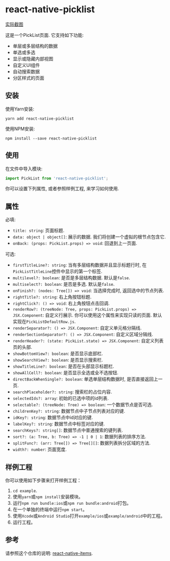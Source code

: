 # react-native-picklist

[实际截图](resource/ScreenShot.md)

这是一个PickList页面. 它支持如下功能:

* 单层或多层结构的数据
* 单选或多选
* 显示或隐藏内部视图
* 自定义UI组件
* 自动搜索数据
* 分区样式的页面

## 安装

使用Yarn安装:

```shell
yarn add react-native-picklist
```

使用NPM安装:

```shell
npm install --save react-native-picklist
```

## 使用

在文件中导入模块:

```jsx
import PickList from 'react-native-picklist';
```

你可以设置下列属性, 或者参照样例工程, 来学习如何使用.

## 属性

必填:

* `title: string`: 页面标题.
* `data: object | object[]`: 展示的数据. 我们将创建一个虚拟的根节点包含它.
* `onBack: (props: PickList.props) => void`: 回退到上一页面.

可选:

* `firstTitleLine?: string`: 当有多层结构数据并且显示标题行时, 在`PickListTitleLine`控件中显示的第一个标签.
* `multilevel?: boolean`: 是否是多层结构数据. 默认是`false`.
* `multiselect?: boolean`: 是否是多选. 默认是`false`.
* `onFinish?: (nodes: Tree[]) => void`: 当选择完成时, 返回选中的节点列表.
* `rightTitle?: string`: 右上角按钮标题.
* `rightClick?: () => void`: 右上角按钮点击回调.
* `renderRow?: (treeNode: Tree, props: PickList.props) => JSX.Component`: 自定义行展示. 你可以使用这个属性来实现只读的页面. 默认实现在`PickListDefaultRow.js`.
* `renderSeparator?: () => JSX.Component`: 自定义单元格分隔线.
* `renderSectionSeparator?: () => JSX.Component`: 自定义区域分隔线.
* `renderHeader?: (state: PickList.state) => JSX.Component`: 自定义列表页的头部.
* `showBottomView?: boolean`: 是否显示底部栏.
* `showSearchView?: boolean`: 是否显示搜索栏.
* `showTitleLine?: boolean`: 是否在头部显示标题栏.
* `showAllCell?: boolean`: 是否显示全选或全不选按钮.
* `directBackWhenSingle?: boolean`: 单选单层结构数据时, 是否直接返回上一页.
* `searchPlaceholder?: string`: 搜索栏的占位内容.
* `selectedIds?: array`: 初始的已选中项的id列表.
* `selectable?: (treeNode: Tree) => boolean`: 一个数据节点是否可选.
* `childrenKey?: string`: 数据节点中子节点列表对应的键.
* `idKey?: string`: 数据节点中id对应的键.
* `labelKey?: string`: 数据节点中标签对应的键.
* `searchKeys?: string[]`: 数据节点中普通搜索的键列表.
* `sort?: (a: Tree, b: Tree) => -1 | 0 | 1`: 数据列表的排序方法.
* `splitFunc?: (arr: Tree[]) => Tree[][]`: 数据列表拆分区域的方法.
* `width?: number`: 页面宽度.

## 样例工程

你可以使用如下步骤来打开样例工程：

1. `cd example`.
2. 使用`yarn`或`npm install`安装模块。
3. 运行`npm run bundle:ios`或`npm run bundle:android`打包。
4. 在一个单独的终端中运行`npm start`。
5. 使用`Xcode`或`Android Studio`打开`example/ios`或`example/android`中的工程。
6. 运行工程。

## 参考

请参照这个仓库的说明: [react-native-items](https://github.com/gaoxiaosong/react-native-items/blob/master/README-zh_CN.md).